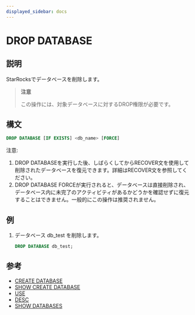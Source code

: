 ```yaml
---
displayed_sidebar: docs
---
```


# DROP DATABASE

## 説明

StarRocksでデータベースを削除します。

> **注意**
>
> この操作には、対象データベースに対するDROP権限が必要です。

## 構文

```sql
DROP DATABASE [IF EXISTS] <db_name> [FORCE]
```

注意:

1. DROP DATABASEを実行した後、しばらくしてからRECOVER文を使用して削除されたデータベースを復元できます。詳細はRECOVER文を参照してください。
2. DROP DATABASE FORCEが実行されると、データベースは直接削除され、データベース内に未完了のアクティビティがあるかどうかを確認せずに復元することはできません。一般的にこの操作は推奨されません。

## 例

1. データベース db_test を削除します。

    ```sql
    DROP DATABASE db_test;
    ```

## 参考

- [CREATE DATABASE](CREATE_DATABASE.md)
- [SHOW CREATE DATABASE](SHOW_CREATE_DATABASE.md)
- [USE](USE.md)
- [DESC](../table_bucket_part_index/DESCRIBE.md)
- [SHOW DATABASES](SHOW_DATABASES.md)
